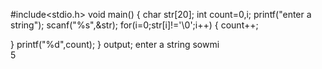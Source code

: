#include<stdio.h>
void main()
{
    char str[20];
    int count=0,i;
    printf("enter a string");
    scanf("%s",&str);
   for(i=0;str[i]!='\0';i++)
   {
   count++;
   
   }
   printf("%d",count);
}
output;
enter a string sowmi                                                                                                  
5
